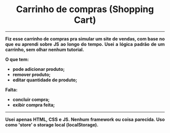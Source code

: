 <h1 align = "center"><b>Carrinho de compras (Shopping Cart)</h1>

---


<p align = "justify">
   Fiz esse carrinho de compras pra simular um site de vendas, com base no que eu aprendi sobre JS
   ao longo do tempo. Usei a lógica padrão de um carrinho, sem olhar nenhum tutorial.
</p>

O que tem:

   - pode adicionar produto;
   - remover produto;
   - editar quantidade de produto;

Falta:
   - concluir compra;
   - exibir compra feita;


---

<p align = "justify">
   Usei apenas <strong>HTML</strong>, <strong>CSS</strong> e <strong>JS</strong>.
   Nenhum framework ou coisa parecida. Uso como 'store' o storage local (localStorage).
</p>